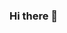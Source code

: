 ### Hi there 👋

<!--
**vitorie/vitorie** is a ✨ _special_ ✨ repository because its `README.md` (this file) appears on your GitHub profile.

Here are some ideas to get you started:

- sou estudante do colegio jk
- gosto de anime,desenhar e ouvir musica
- email de ctt;vitorie.santos@escola.pr.gov.br
- ela/dela
-personagem favorito;Baji keisuke
